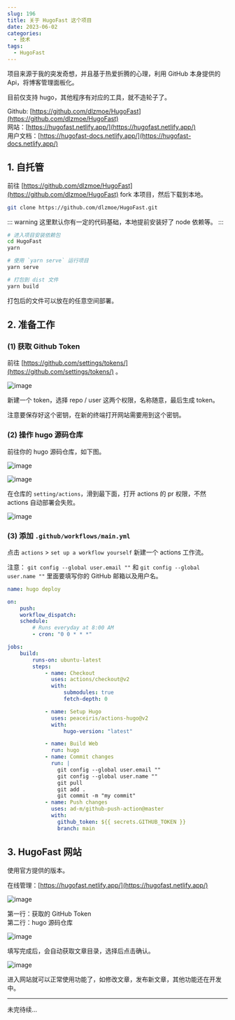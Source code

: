 ```yaml
---
slug: 196
title: 关于 HugoFast 这个项目
date: 2023-06-02
categories: 
  - 技术
tags:
  - HugoFast
---
```


项目来源于我的突发奇想，并且基于热爱折腾的心理，利用 GitHub 本身提供的 Api，将博客管理面板化。

目前仅支持 hugo，其他程序有对应的工具，就不造轮子了。

Github: [https://github.com/dlzmoe/HugoFast](https://github.com/dlzmoe/HugoFast)  
网站：[https://hugofast.netlify.app/](https://hugofast.netlify.app/)  
用户文档：[https://hugofast-docs.netlify.app/](https://hugofast-docs.netlify.app/)

## 1. 自托管

前往 [https://github.com/dlzmoe/HugoFast](https://github.com/dlzmoe/HugoFast) fork 本项目，然后下载到本地。

```bash
git clone https://github.com/dlzmoe/HugoFast.git
```

::: warning
这里默认你有一定的代码基础，本地提前安装好了 node 依赖等。
:::


```bash
# 进入项目安装依赖包
cd HugoFast
yarn

# 使用 `yarn serve` 运行项目
yarn serve
```

```bash
# 打包到 dist 文件
yarn build
```

打包后的文件可以放在的任意空间部署。

## 2. 准备工作


### (1) 获取 Github Token 

前往 [https://github.com/settings/tokens/](https://github.com/settings/tokens/) 。

![image](https://imgurl.zishu.me/images/old/image.78dovytsm800.png)

新建一个 token，选择 repo / user 这两个权限，名称随意，最后生成 token。

注意要保存好这个密钥，在新的终端打开网站需要用到这个密钥。

### (2) 操作 hugo 源码仓库

前往你的 hugo 源码仓库，如下图。

![image](https://imgurl.zishu.me/images/old/image.3uzka7ljq5k0.webp)

![image](https://imgurl.zishu.me/images/old/image.61dcey3vxtk0.webp)

在仓库的 `setting/actions`，滑到最下面，打开 actions 的 pr 权限，不然 actions 自动部署会失败。

![image](https://imgurl.zishu.me/images/old/image.22kcble6v8zk.webp)

### (3) 添加 `.github/workflows/main.yml`

点击 `actions` > `set up a workflow yourself` 新建一个 actions 工作流。

注意：
`git config --global user.email ""` 和 `git config --global user.name ""` 里面要填写你的 GitHub 邮箱以及用户名。

```yml
name: hugo deploy

on:
    push:
    workflow_dispatch:
    schedule:
        # Runs everyday at 8:00 AM
        - cron: "0 0 * * *"

jobs:
    build:
        runs-on: ubuntu-latest
        steps:
            - name: Checkout
              uses: actions/checkout@v2
              with:
                  submodules: true
                  fetch-depth: 0

            - name: Setup Hugo
              uses: peaceiris/actions-hugo@v2
              with:
                  hugo-version: "latest"

            - name: Build Web
              run: hugo
            - name: Commit changes
              run: |
                git config --global user.email ""
                git config --global user.name ""
                git pull
                git add .
                git commit -m "my commit"
            - name: Push changes
              uses: ad-m/github-push-action@master
              with:
                github_token: ${{ secrets.GITHUB_TOKEN }}
                branch: main
```


## 3. HugoFast 网站 

使用官方提供的版本。

在线管理：[https://hugofast.netlify.app/](https://hugofast.netlify.app/)

![image](https://imgurl.zishu.me/images/old/image.5ocupnuzhjs0.webp)

第一行：获取的 GitHub Token  
第二行：hugo 源码仓库  

![image](https://imgurl.zishu.me/images/old/image.5jmwjxbnk0c0.webp)

填写完成后，会自动获取文章目录，选择后点击确认。

![image](https://imgurl.zishu.me/images/old/2023/647e9e250aeff.png)

进入网站就可以正常使用功能了，如修改文章，发布新文章，其他功能还在开发中。

---

未完待续...
